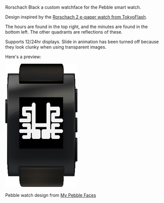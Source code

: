Rorschach Black a custom watchface for the Pebble smart watch.

Design inspired by the [Rorschach 2 e-paper watch from TokyoFlash](http://blog.tokyoflash.com/2013/03/rorschach-2-e-paper-watch-update/).

The hours are found in the top right, and the minutes are found in the bottom left. The other quadrants are reflections of these.

Supports 12/24hr displays. Slide in animation has been turned off because they look clunky when using transparent images.

Here's a preview:

![Screen shot](ScreenShot.png)

Pebble watch design from [My Pebble Faces](http://www.mypebblefaces.com/)
